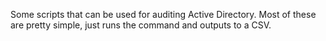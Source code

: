 Some scripts that can be used for auditing Active Directory.  Most of these are pretty simple, just runs the command and outputs to a CSV.
